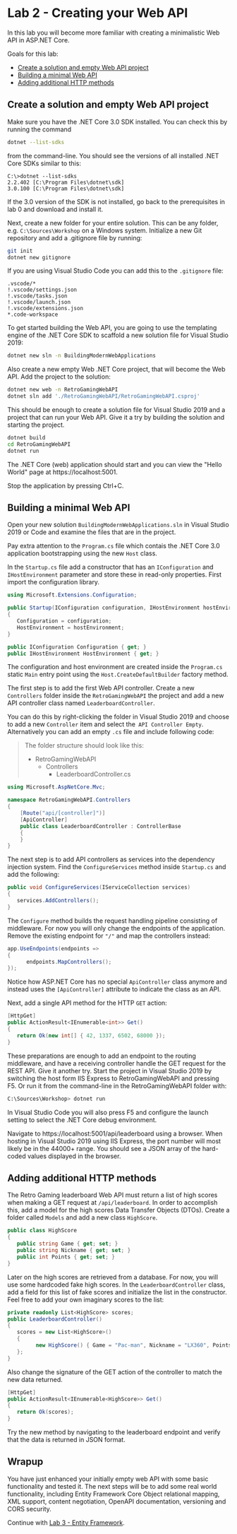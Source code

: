 # Lab 2 - Creating your Web API

In this lab you will become more familiar with creating a minimalistic Web API in ASP.NET Core. 

Goals for this lab: 
- [Create a solution and empty Web API project](#create)
- [Building a minimal Web API](#webapi)
- [Adding additional HTTP methods](#httpmethods)

## <a name="create"></a>Create a solution and empty Web API project
Make sure you have the .NET Core 3.0 SDK installed. You can check this by running the command 
```sh 
dotnet --list-sdks
```
from the command-line. You should see the versions of all installed .NET Core SDKs similar to this:
```
C:\>dotnet --list-sdks
2.2.402 [C:\Program Files\dotnet\sdk]
3.0.100 [C:\Program Files\dotnet\sdk]  
```
If the 3.0 version of the SDK is not installed, go back to the prerequisites in lab 0 and download and install it.

Next, create a new folder for your entire solution. This can be any folder, e.g. `C:\Sources\Workshop` on a Windows system. Initialize a new Git repository and add a .gitignore file by running:
```sh
git init
dotnet new gitignore
``` 
If you are using Visual Studio Code you can add this to the `.gitignore` file:
```git
.vscode/*
!.vscode/settings.json
!.vscode/tasks.json
!.vscode/launch.json
!.vscode/extensions.json
*.code-workspace
``` 

To get started building the Web API, you are going to use the templating engine of the .NET Core SDK to scaffold a new solution file for Visual Studio 2019:
```sh
dotnet new sln -n BuildingModernWebApplications
```
Also create a new empty Web .NET Core project, that will become the Web API. Add the project to the solution:
```sh
dotnet new web -n RetroGamingWebAPI
dotnet sln add './RetroGamingWebAPI/RetroGamingWebAPI.csproj'
``` 
This should be enough to create a solution file for Visual Studio 2019 and a project that can run your Web API.
Give it a try by building the solution and starting the project.
```sh
dotnet build
cd RetroGamingWebAPI
dotnet run  
```
The .NET Core (web) application should start and you can view the "Hello World" page at https://localhost:5001.

Stop the application by pressing Ctrl+C.

## <a name="webapi"></a>Building a minimal Web API

Open your new solution `BuildingModernWebApplications.sln` in Visual Studio 2019 or Code and examine the files that are in the project. 

Pay extra attention to the `Program.cs` file which contais the .NET Core 3.0 application bootstrapping using the new `Host` class.

In the `Startup.cs` file add a constructor that has an `IConfiguration` and `IHostEnvironment` parameter and store these in read-only properties. First import the configuration library.
```c#
using Microsoft.Extensions.Configuration;
```

```c#
public Startup(IConfiguration configuration, IHostEnvironment hostEnvironment)
{
   Configuration = configuration;
   HostEnvironment = hostEnvironment;
}

public IConfiguration Configuration { get; }
public IHostEnvironment HostEnvironment { get; }
```

The configuration and host environment are created inside the `Program.cs` static `Main` entry point using the `Host.CreateDefaultBuilder` factory method. 

The first step is to add the first Web API controller. Create a new `Controllers` folder inside the `RetroGamingWebAPI` the project and add a new API controller class named `LeaderboardController`. 

You can do this by right-clicking the folder in Visual Studio 2019 and choose to add a new `Controller` item and select the` API Controller Empty`. Alternatively you can add an empty `.cs` file and include following code:

> The folder structure should look like this:
> - RetroGamingWebAPI
>   - Controllers
>     - LeaderboardController.cs

```c#
using Microsoft.AspNetCore.Mvc;

namespace RetroGamingWebAPI.Controllers
{
    [Route("api/[controller]")]
    [ApiController]
    public class LeaderboardController : ControllerBase
    {
    }
}
```


The next step is to add API controllers as services into the dependency injection system. Find the `ConfigureServices` method inside `Startup.cs`  and add the following:

```C#
public void ConfigureServices(IServiceCollection services)
{
   services.AddControllers();
}
```
The `Configure` method builds the request handling pipeline consisting of middleware. For now you will only change the endpoints of the application. Remove the existing endpoint for `"/"` and map the controllers instead:
```C#
app.UseEndpoints(endpoints =>
{
      endpoints.MapControllers();
});
```


Notice how ASP.NET Core has no special `ApiController` class anymore and instead uses the `[ApiController]` attribute to indicate the class as an API. 

Next, add a single API method for the HTTP `GET` action:
```c#
[HttpGet]
public ActionResult<IEnumerable<int>> Get()
{
   return Ok(new int[] { 42, 1337, 6502, 68000 });
}
```

These preparations are enough to add an endpoint to the routing middleware, and have a receiving controller handle the GET request for the REST API.
Give it another try. Start the project in Visual Studio 2019 by switching the host form IIS Express to RetroGamingWebAPI and pressing F5. Or run it from the command-line in the RetroGamingWebAPI folder with:
```sh
C:\Sources\Workshop> dotnet run
```
In Visual Studio Code you will also press F5 and configure the launch setting to select the .NET Core debug environment.

Navigate to https://localhost:5001/api/leaderboard using a browser. When hosting in Visual Studio 2019 using IIS Express, the port number will most likely be in the 44000+ range. You should see a JSON array of the hard-coded values displayed in the browser.


## <a name="httpmethods"></a>Adding additional HTTP methods
The Retro Gaming leaderboard Web API must return a list of high scores when making a GET request at `/api/leaderboard`. In order to accomplish this, add a model for the high scores Data Transfer Objects (DTOs). Create a folder called `Models` and add a new class `HighScore`.
```c#
public class HighScore
{
   public string Game { get; set; }
   public string Nickname { get; set; }
   public int Points { get; set; }
}
```  
Later on the high scores are retrieved from a database. For now, you will use some hardcoded fake high scores.
In the `LeaderboardController` class, add a field for this list of fake scores and initialize the list in the constructor. Feel free to add your own imaginary scores to the list:
```C#
private readonly List<HighScore> scores;
public LeaderboardController()
{
   scores = new List<HighScore>()
   {
         new HighScore() { Game = "Pac-man", Nickname = "LX360", Points = 1337 },
   };
}
```
Also change the signature of the GET action of the controller to match the new data returned.
```C#
[HttpGet]
public ActionResult<IEnumerable<HighScore>> Get()
{
   return Ok(scores);
}
```
Try the new method by navigating to the leaderboard endpoint and verify that the data is returned in JSON format. 

## Wrapup
You have just enhanced your initially empty web API with some basic functionality and tested it. The next steps will be to add some real world functionality, including Entity Framework Core Object relational mapping, XML support, content negotiation, OpenAPI documentation, versioning and CORS security. 

Continue with [Lab 3 - Entity Framework](Lab3-EntityFrameworkCore.md).
